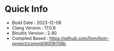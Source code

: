 # Quick Info
* Build Date : 2023-12-08
* Clang Version : 17.0.6
* Binutils Version : 2.40
* Compiled Based : https://github.com/llvm/llvm-project/commit/6009708b
